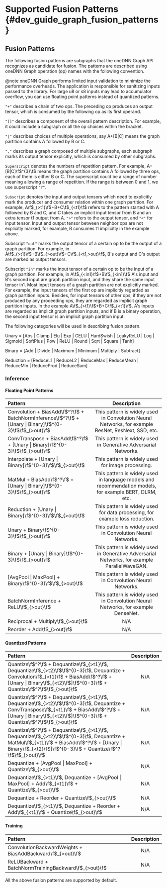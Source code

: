 # Supported Fusion Patterns {#dev_guide_graph_fusion_patterns}

## Fusion Patterns

The following fusion patterns are subgraphs that the oneDNN Graph API recognizes
as candidate for fusion. The patterns are described using oneDNN Graph
operation (op) names with the following convention.

@note oneDNN Graph performs limited input validation to minimize the performance
overheads. The application is responsible for sanitizing inputs passed to the
library. For large u8 or s8 inputs may lead to accumulator overflow, you can use
floating point patterns instead of quantized patterns.

`"+"` describes a chain of two ops. The preceding op produces an output tensor,
which is consumed by the following op as its first operand.

`"[]"` describes a component of the overall pattern description. For example,
it could include a subgraph or all the op choices within the bracket.

`"|"` describes choices of multiple operations, say A+[B|C] means the graph
partition contains A followed by B or C.

`","` describes a graph composed of multiple subgraphs, each subgraph marks its
output tensor explicitly, which is consumed by other subgraphs.

`Superscript` denotes the numbers of repetition pattern. For example,
A+[B|C]\f$^{3}\f$ means the graph partition contains A followed by three ops,
each of them is either B or C. The superscript could be a range of number
meaning allowing a range of repetition. If the range is between 0 and 1, we use
superscript `"?"`.

`Subscript` denotes the input and output tensors which need to explicitly mark
the producer and consumer relation within one graph partition. For example,
A\f$_{>t1}\f$+B+C\f$_{<t1}\f$ refers
to the pattern started with A followed by B and C, and C takes an implicit input
tensor from B and an extra tensor t1 output from A. `">"` refers to the output
tensor, and `"<"` for input tensor.  Input and output tensor between neighbor
ops are not explicitly marked, for example, B consumes t1 implicitly in the
example above.

Subscript `"out"` marks the output tensor of a certain op to be the output of
a graph partition. For example, in
A\f$_{>t1}\f$+B\f$_{>out}\f$+C\f$_{<t1,>out}\f$, B's output and C's output
are marked as output tensors.

Subscript `"in"` marks the input tensor of a certain op to be the input of a
graph partition. For example, in A\f$_{<in1}\f$+B\f$_{<in1}\f$ A's input and
B's second input are graph partition input, and they share the same input tensor
in1. Most input tensors of a graph partition are not explicitly marked.
For example, the input tensors of the first op are implicitly regarded as graph
partition inputs. Besides, for input tensors of other ops, if they are not
produced by any proceeding ops, they are regarded as implicit graph partition
inputs. In the example A\f$_{>t1}\f$+B+C\f$_{<t1}\f$, A's inputs are
regarded as implicit graph partition inputs, and if B is a binary operation, the
second input tensor is an implicit graph partition input.

The following categories will be used in describing fusion pattern.

Unary = [Abs | Clamp | Elu | Exp | GELU | HardSwish | LeakyReLU |
Log | Sigmoid | SoftPlus | Pow | ReLU | Round | Sqrt | Square | Tanh]

Binary = [Add | Divide | Maximum | Minimum | Multiply | Subtract]

Reduction = [ReduceL1 | ReduceL2 | ReduceMax | ReduceMean | ReduceMin |
ReduceProd | ReduceSum]

### Inference

#### Floating Point Patterns

Pattern | Description
:-- | :--:
Convolution + BiasAdd\f$^?\f$ + BatchNormInference\f$^?\f$ + [Unary \| Binary]\f$^{0-3}\f$\f$_{>out}\f$ | This pattern is widely used in Convolution Neural Networks, for example ResNet, ResNext, SSD, etc.
ConvTranspose + BiasAdd\f$^?\f$ + [Unary \| Binary]\f$^{0-3}\f$\f$_{>out}\f$ | This pattern is widely used in Generative Adversarial Networks.
Interpolate + [Unary \| Binary]\f$^{0-3}\f$\f$_{>out}\f$ | This pattern is widely used for image processing.
MatMul + BiasAdd\f$^?\f$ + [Unary \| Binary]\f$^{0-3}\f$\f$_{>out}\f$ | This pattern is widely used in language models and recommendation models, for example BERT, DLRM, etc.
Reduction + [Unary \| Binary]\f$^{0-3}\f$\f$_{>out}\f$ | This pattern is widely used for data processing, for example loss reduction.
Unary + Binary\f$^{0-3}\f$\f$_{>out}\f$ | This pattern is widely used in Convolution Neural Networks.
Binary + [Unary \| Binary]\f$^{0-3}\f$\f$_{>out}\f$ | This pattern is widely used in Generative Adversarial Networks, for example ParallelWaveGAN.
[AvgPool \| MaxPool] + Binary\f$^{0-3}\f$\f$_{>out}\f$ | This pattern is widely used in Convolution Neural Networks.
BatchNormInference + ReLU\f$_{>out}\f$ | This pattern is widely used in Convolution Neural Networks, for example DenseNet.
Reciprocal + Multiply\f$_{>out}\f$ | N/A
Reorder + Add\f$_{>out}\f$ | N/A

#### Quantized Patterns

Pattern | Description
:-- | :--:
Quantize\f$^?\f$ + Dequantize\f$_{>t1}\f$, Dequantize\f$_{>t2}\f$\f$^{0-3}\f$, Dequantize + Convolution\f$_{<t1}\f$ + BiasAdd\f$^?\f$ + [Unary \| Binary\f$_{<t2}\f$]\f$^{0-3}\f$ + Quantize\f$^?\f$\f$_{>out}\f$ | N/A
Quantize\f$^?\f$ + Dequantize\f$_{>t1}\f$, Dequantize\f$_{>t2}\f$\f$^{0-3}\f$, Dequantize + ConvTranspose\f$_{<t1}\f$ + BiasAdd\f$^?\f$ + [Unary \| Binary\f$_{<t2}\f$]\f$^{0-3}\f$ + Quantize\f$^?\f$\f$_{>out}\f$ |N/A
Quantize\f$^?\f$ + Dequantize\f$_{>t1}\f$, Dequantize\f$_{>t2}\f$\f$^{0-3}\f$, Dequantize + MatMul\f$_{<t1}\f$ + BiasAdd\f$^?\f$ + [Unary \| Binary\f$_{<t2}\f$]\f$^{0-3}\f$ + Quantize\f$^?\f$\f$_{>out}\f$ |N/A
Dequantize + [AvgPool \| MaxPool] + Quantize\f$_{>out}\f$ |N/A
Dequantize\f$_{>t1}\f$, Dequantize + [AvgPool \| MaxPool] + Add\f$_{<t1}\f$ + Quantize\f$_{>out}\f$ |N/A
Dequantize + Reorder + Quantize\f$_{>out}\f$ |N/A
Dequantize\f$_{>t1}\f$, Dequantize + Reorder + Add\f$_{<t1}\f$ + Quantize\f$_{>out}\f$ |N/A

#### Training

Pattern | Description
:-- | :--:
ConvolutionBackwardWeights + BiasAddBackward\f$_{>out}\f$ | N/A
ReLUBackward + BatchNormTrainingBackward\f$_{>out}\f$ |N/A

All the above fusion patterns are supported by default.
